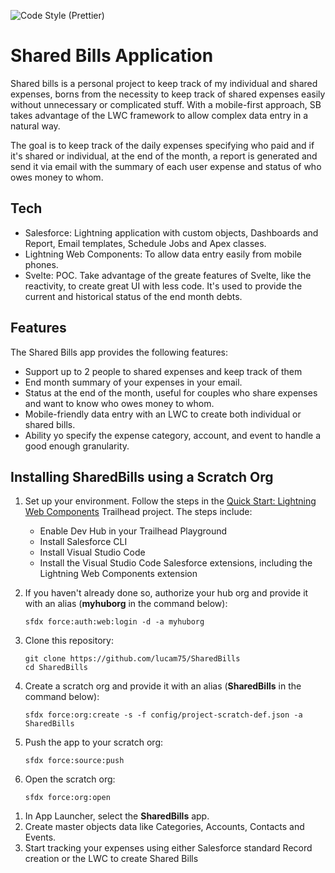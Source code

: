 ![Code Style (Prettier)](https://github.com/lucam75/SharedBills/workflows/Code%20Style%20(Prettier)/badge.svg?branch=master)

# Shared Bills Application

Shared bills is a personal project to keep track of my individual and shared expenses, borns from the necessity to keep track of shared expenses easily without unnecessary or complicated stuff. With a mobile-first approach, SB takes advantage of the LWC framework to allow complex data entry in a natural way.

The goal is to keep track of the daily expenses specifying who paid and if it's shared or individual, at the end of the month, a report is generated and send it via email with the summary of each user expense and status of who owes money to whom.

## Tech

-   Salesforce: Lightning application with custom objects, Dashboards and Report, Email templates, Schedule Jobs and Apex classes.
-   Lightning Web Components: To allow data entry easily from mobile phones.
-   Svelte: POC. Take advantage of the greate features of Svelte, like the reactivity, to create great UI with less code. It's used to provide the current and historical status of the end month debts.

## Features

The Shared Bills app provides the following features:

-   Support up to 2 people to shared expenses and keep track of them
-   End month summary of your expenses in your email.
-   Status at the end of the month, useful for couples who share expenses and want to know who owes money to whom.
-   Mobile-friendly data entry with an LWC to create both individual or shared bills.
-   Ability yo specify the expense category, account, and event to handle a good enough granularity.

## Installing SharedBills using a Scratch Org

1. Set up your environment. Follow the steps in the [Quick Start: Lightning Web Components](https://trailhead.salesforce.com/content/learn/projects/quick-start-lightning-web-components/) Trailhead project. The steps include:

    - Enable Dev Hub in your Trailhead Playground
    - Install Salesforce CLI
    - Install Visual Studio Code
    - Install the Visual Studio Code Salesforce extensions, including the Lightning Web Components extension

1. If you haven't already done so, authorize your hub org and provide it with an alias (**myhuborg** in the command below):

    ```
    sfdx force:auth:web:login -d -a myhuborg
    ```

1. Clone this repository:

    ```
    git clone https://github.com/lucam75/SharedBills
    cd SharedBills
    ```

1. Create a scratch org and provide it with an alias (**SharedBills** in the command below):

    ```
    sfdx force:org:create -s -f config/project-scratch-def.json -a SharedBills
    ```

1. Push the app to your scratch org:

    ```
    sfdx force:source:push
    ```

1. Open the scratch org:

    ```
    sfdx force:org:open
    ```

1) In App Launcher, select the **SharedBills** app.
1) Create master objects data like Categories, Accounts, Contacts and Events.
1) Start tracking your expenses using either Salesforce standard Record creation or the LWC to create Shared Bills
